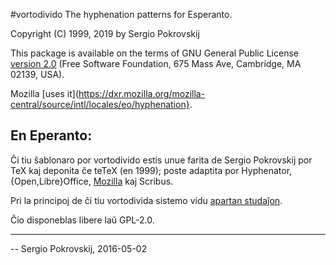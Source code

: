 #vortodivido
The hyphenation patterns for Esperanto.

Copyright (C) 1999, 2019 by Sergio Pokrovskij

This package is available on the terms of GNU General Public License
[version 2.0](https://www.gnu.org/licenses/old-licenses/gpl-2.0.en.html)
(Free Software Foundation, 675 Mass Ave, Cambridge, MA 02139, USA).

Mozilla [uses it](https://dxr.mozilla.org/mozilla-central/source/intl/locales/eo/hyphenation}.

## En Eperanto:
Ĉi tiu ŝablonaro por vortodivido estis unue farita de Sergio
Pokrovskij por TeX kaj deponita ĉe teTeX (en 1999); poste adaptita por
Hyphenator, {Open,Libre}Office,
[Mozilla](https://dxr.mozilla.org/mozilla-central/source/intl/locales/eo/hyphenation)
kaj Scribus.

Pri la principoj de ĉi tiu vortodivida sistemo vidu [apartan studaĵon](http://kovro.heliohost.org/eo/artikoloj/vortodivido/vortodividaj_rekomendoj.html).

Ĉio disponeblas libere laŭ GPL-2.0.

----
-- Sergio Pokrovskij, 2016-05-02

